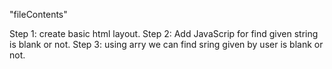 "fileContents"

Step 1: create basic html layout.
Step 2: Add JavaScrip for find given string is blank or not.
Step 3: using arry we can find sring given by user is blank or not.


